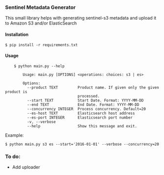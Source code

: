 ### Sentinel Metadata Generator

This small library helps with generating sentinel-s3 metadata and upload it to Amazon S3 and/or ElasticSearch

#### Installation

    $ pip install -r requirements.txt

#### Usage

```
    $ python main.py --help

        Usage: main.py [OPTIONS] <operations: choices: s3 | es>

        Options:
          --product TEXT         Product name. If given only the given product is
                                 processed.
          --start TEXT           Start Date. Format: YYYY-MM-DD
          --end TEXT             End Date. Format: YYYY-MM-DD
          --concurrency INTEGER  Process concurrency. Default=20
          --es-host TEXT         Elasticsearch host address
          --es-port INTEGER      Elasticsearch port number
          -v, --verbose
          --help                 Show this message and exit.
```

Example:

    $ python main.py s3 es --start='2016-01-01' --verbose --concurrency=20


### To do:

- Add uploader

